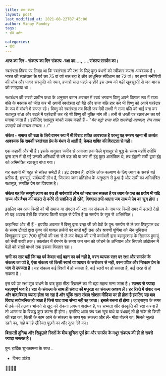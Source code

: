 ```yaml
---
title: रक्षा बंधन
layout: post
last_modified_at: 2021-08-22T07:45:00
author: Vinay Pandey
tags:
- रवि दर्शन

categories:
- दीर्घ
---
```

**आज का दिन - संकल्प का दिन**
    **संकल्प -रक्षा का....,**
         **....संकल्प समर्पण का।**

स्वतंत्रता दिवस पर लिखा था कि स्वतंत्रता की रक्षा के लिए कुछ बंधनों को स्वीकार करना आवश्यक है। भारत की स्वतंत्रता के पर्व का 75 वां वर्ष चल रहा है और आधुनिक संविधान का 72 वां। पर हमारे मनीषियों की सोच और पावन संस्कृति को नमन, हजारों साल पहले उन्होंने इस तथ्य को बड़ी खूबसूरती से जन मानस को समझाया था। 

रक्षाबंधन की सबसे प्राचीन कथा के अनुसार वामन अवतार में स्वयं भगवान विष्णु अपने विशाल रूप में राजा बलि के मस्तक को जीत कर भी अपनी स्वतंत्रता खो बैठे और राजा बलि हार कर भी विष्णु को अपने पहरेदार के रूप में बांधने में सफल रहे। विष्णु को स्वतंत्रता तब मिली जब देवी लक्ष्मी ने राजा बलि को भाई बना कर रक्षासूत्र बांधा और बदले में पहरेदारी कर रहे श्री विष्णु की मुक्ति मांग ली। तभी से धरती पर रक्षाबंधन का पर्व मनाया जाता है। इसीलिए रक्षासूत्र बांधते समय कहते हैं -
*"येन बद्धो राजा बलि दानबेन्द्रो महाबला,*
 *तेन त्वाम प्रपद्यये रक्षे माचल माचल:।।"* 
 
**संकेत - समाज की रक्षा के लिये वामन रूप में भी विराट शक्ति आवश्यक है परन्तु यह स्मरण रहना भी अत्यंत आवश्यक कि सबकी स्वतंत्रता प्रेम के बंधन से आती है, केवल शक्ति की विराटता से नही।**

एक कहानी और भी है। इसके अनुसार जमीन से आकाश तक फैले वृत्रासुर से युद्ध के समय महर्षि दधीचि द्वारा दान में दी गई उनकी अस्थियों से बने वज्र को पा कर भी इंद्र कुछ आशंकित थे, तब इंद्राणी सची द्वारा इंद्र को अभिमंत्रित रक्षासूत्र बांधा गया।

यह कहानी भी बहुत से संकेत समेटी है। इंद्र देवराज हैं, दधीचि लोक कल्याण के लिए त्याग के सबसे बड़े प्रतीक हैं, वृत्रासुर, सर्वव्यापी लोभ है, जिसका जन्म प्रतिशोध के अनुष्ठान से हुआ है और सची का अभिमंत्रित रक्षासूत्र, समर्पित प्रेम का विश्वास है।  

**संकेत यह कि सम्पूर्ण त्याग का वज्र ही सर्वव्यापी लोभ को नष्ट कर सकता है पर त्याग के वज्र का प्रयोग भी यदि राज्य और वैभव की चाहत से करेंगे तो सशंकित ही रहेंगे, विश्वास तभी आएगा जब साथ मे प्रेम का सूत्र होगा।**

इसलिए जब आप किसी को भी समाज या संगठन की रक्षा का संकल्प के नाम पर किसी समर में उतरते देखें तो यह अवश्य देखें कि संकल्प किसी चाहत से प्रेरित है या समर्पण के सूत्र से अभिमंत्रित।

कहानियां और भी हैं -  हयग्रीव अवतार में विष्णु द्वारा ब्रम्हा जी को वेदों के पुनः समर्पण से ले कर शिशुपाल वध के समय द्रौपदी द्वारा कृष्ण की घायल तर्जनी पर बांधी पट्टी तक और श्रावणी पूर्णिमा को जैन मुनिराज विष्णुकुमार द्वारा 700 मुनियों की रक्षा से ले कर मेवाड़ की रानी कर्मावती द्वारा बहादुरशाह के खिलाफ हुमायूं को भेजी राखी तक। कालांतर में बंगभंग के समय जन जन को जोडने के अभियान और चिपको आंदोलन में पेड़ों को राखी बांधने तक इसका विस्तार रहा। 

**सभी का सार यही कि यह पर्व केवल भाई बहन का पर्व नही है, वरन व्यापक स्तर पर रक्षा और समर्पण के संकल्प का पर्व है, ऐसा संकल्प जो किसी स्वार्थ या व्यापार के सरोकार से नही, वरन पवित्र और निष्काम प्रेम के भाव से उपजता है।** यह संकल्प कई रिश्तों में हो सकता है, कई स्तरों पर हो सकता है, कई तरह से हो सकता है।

इस पर्व पर रक्षा सूत्र बांधने के बाद कुछ मीठा खिलाने का भी बड़ा महत्व माना जाता है। **स्वरूप से ज्यादा महत्वपूर्ण भाव है। रक्षा के संकल्प के साथ ही संवाद की मधुरता का संकल्प अवश्य लें। हर रिश्ते में संवाद कम और वाद विवाद ज्यादा होता जा रहा है और चूंकि सारा संवाद सोशल मीडिया पर ही होता है इसलिए यह वाद विवाद सार्वजनिक हो जाता है जिसे पाट पाना संभव नही रह जाता। इससे बचना ही होगा।** व्हाट्सएप्प के समर में तर्क की तलवार भांजने से खुद को रोकना लगभग असंभव है, पर सभ्यता और संस्कृति की रक्षा करना है तो असम्भव के विरुद्ध कुछ करना ही होगा। इसलिए आज जब रक्षा सूत्र बांधे या बंधवाएं तो हो सके तो किसी की रक्षा का, किसी के काम आने के संकल्प के साथ एक संकल्प और लें- मीठा बोलने का, मिलते जुलते रहने का, गाहे बगाहे खैरियत पूछने का और दुआ देने का।

**बिखरती दुनिया और सिकुड़ते रिश्तों के बीच शुचिता पूर्ण प्रेम और समर्पण के मधुर संकल्प की ही तो सबसे ज्यादा जरूरत है।**

पुनः हार्दिक शुभकामना के साथ ..

- विनय पांडेय 

🙏🌷🌷🙏


